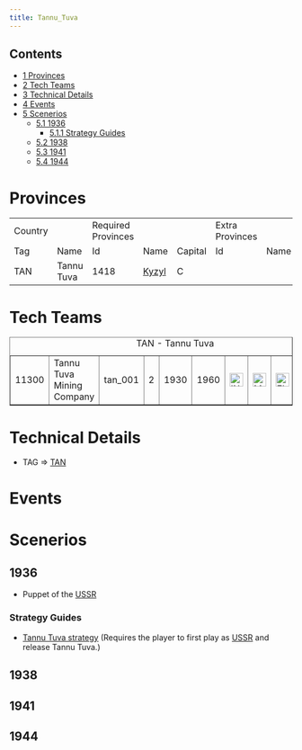 ```yaml
---
title: Tannu_Tuva
---
```

 Contents
--------

*   [1 Provinces](#Provinces)
*   [2 Tech Teams](#Tech_Teams)
*   [3 Technical Details](#Technical_Details)
*   [4 Events](#Events)
*   [5 Scenerios](#Scenerios)
    *   [5.1 1936](#1936)
        *   [5.1.1 Strategy Guides](#Strategy_Guides)
    *   [5.2 1938](#1938)
    *   [5.3 1941](#1941)
    *   [5.4 1944](#1944)

Provinces
=========

<table><tbody><tr><td>Country</td><td></td><td>Required Provinces</td><td></td><td></td><td>Extra Provinces</td><td></td></tr><tr><td>Tag</td><td>Name</td><td>Id</td><td>Name</td><td>Capital</td><td>Id</td><td>Name</td></tr><tr><td>TAN</td><td>Tannu Tuva</td><td>1418</td><td><a class="new" href="/wiki/index.php?title=Kyzyl&amp;action=edit&amp;redlink=1" title="Kyzyl (page does not exist)">Kyzyl</a></td><td>C</td><td></td><td></td></tr></tbody></table>

Tech Teams
==========

<table border="1" cellpadding="2"><caption>TAN - Tannu Tuva</caption><tbody><tr><td>11300</td><td>Tannu Tuva Mining Company</td><td>tan_001</td><td>2</td><td>1930</td><td>1960</td><td><a class="image" href="/wiki/File:Industrial_engineering.png" title="IND"><img alt="IND" data-file-height="24" data-file-width="24" data-url="/images/7/79/Industrial_engineering.png" decoding="async" height="24" loading="lazy" src="/images/7/79/Industrial_engineering.png" width="24"></a></td><td><a class="image" href="/wiki/File:Mechanics.png" title="MCH"><img alt="MCH" data-file-height="24" data-file-width="24" data-url="/images/a/a1/Mechanics.png" decoding="async" height="24" loading="lazy" src="/images/a/a1/Mechanics.png" width="24"></a></td><td><a class="image" href="/wiki/File:Electronics.png" title="ELE"><img alt="ELE" data-file-height="24" data-file-width="24" data-url="/images/d/dd/Electronics.png" decoding="async" height="24" loading="lazy" src="/images/d/dd/Electronics.png" width="24"></a></td><td><a class="image" href="/wiki/File:General_equipment.png" title="EQP"><img alt="EQP" data-file-height="24" data-file-width="24" data-url="/images/2/20/General_equipment.png" decoding="async" height="24" loading="lazy" src="/images/2/20/General_equipment.png" width="24"></a></td><td><a class="image" href="/wiki/File:Technical_efficiency.png" title="TEC"><img alt="TEC" data-file-height="24" data-file-width="24" data-url="/images/9/9d/Technical_efficiency.png" decoding="async" height="24" loading="lazy" src="/images/9/9d/Technical_efficiency.png" width="24"></a></td></tr></tbody></table>

Technical Details
=================

*   TAG => [TAN](/wiki/index.php?title=TAN&action=edit&redlink=1 "TAN (page does not exist)")

Events
======

Scenerios
=========

1936
----

*   Puppet of the [USSR](/wiki/index.php?title=USSR&action=edit&redlink=1 "USSR (page does not exist)")

### Strategy Guides

*   [Tannu Tuva strategy](/wiki/Tannu_Tuva_strategy "Tannu Tuva strategy") (Requires the player to first play as [USSR](/wiki/index.php?title=USSR&action=edit&redlink=1 "USSR (page does not exist)") and release Tannu Tuva.)

1938
----

1941
----

1944
----